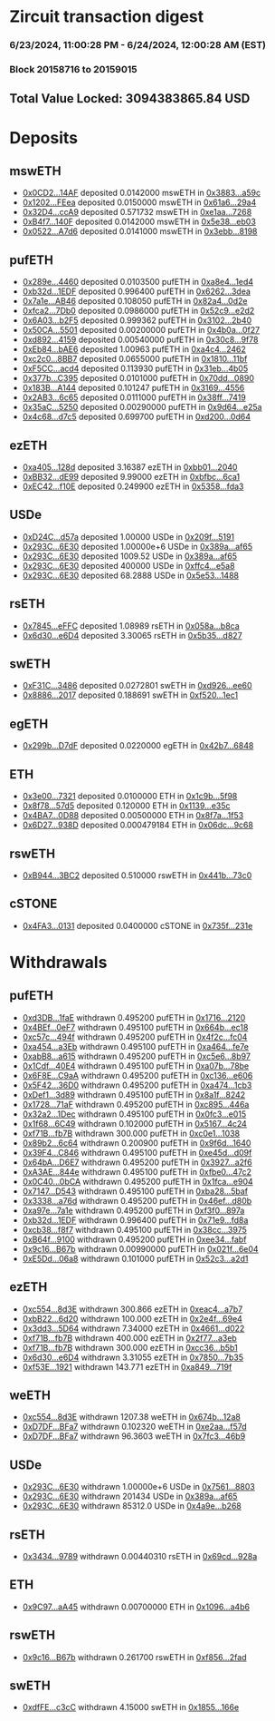 # Zircuit transaction digest
### 6/23/2024, 11:00:28 PM - 6/24/2024, 12:00:28 AM (EST)
### Block 20158716 to 20159015

## Total Value Locked: 3094383865.84 USD

# Deposits
## mswETH
- [0x0CD2...14AF](https://etherscan.io/address/0x0CD2e96077fB8a31f332b4Bd59d041e985ac14AF) deposited 0.0142000 mswETH in [0x3883...a59c](https://etherscan.io/tx/0x0CD2e96077fB8a31f332b4Bd59d041e985ac14AF)
- [0x1202...FEea](https://etherscan.io/address/0x1202DCf032DcEa3666eAEb608fC4e0E8C615FEea) deposited 0.0150000 mswETH in [0x61a6...29a4](https://etherscan.io/tx/0x1202DCf032DcEa3666eAEb608fC4e0E8C615FEea)
- [0x32D4...ccA9](https://etherscan.io/address/0x32D486Be5333dD124FB85189509112F5BC21ccA9) deposited 0.571732 mswETH in [0xe1aa...7268](https://etherscan.io/tx/0x32D486Be5333dD124FB85189509112F5BC21ccA9)
- [0xB4f7...140F](https://etherscan.io/address/0xB4f7aC946c56c9b9779D19eba745DC525Fa9140F) deposited 0.0142000 mswETH in [0x5e38...eb03](https://etherscan.io/tx/0xB4f7aC946c56c9b9779D19eba745DC525Fa9140F)
- [0x0522...A7d6](https://etherscan.io/address/0x0522d57C3EeceC64E7fe85Ae9a66cD3c5F9AA7d6) deposited 0.0141000 mswETH in [0x3ebb...8198](https://etherscan.io/tx/0x0522d57C3EeceC64E7fe85Ae9a66cD3c5F9AA7d6)
## pufETH
- [0x289e...4460](https://etherscan.io/address/0x289e5c65D49461FADe22f0125e82E8377B814460) deposited 0.0103500 pufETH in [0xa8e4...1ed4](https://etherscan.io/tx/0x289e5c65D49461FADe22f0125e82E8377B814460)
- [0xb32d...1EDF](https://etherscan.io/address/0xb32d87A79A92a07e84272672352692B1D7101EDF) deposited 0.996400 pufETH in [0x6262...3dea](https://etherscan.io/tx/0xb32d87A79A92a07e84272672352692B1D7101EDF)
- [0x7a1e...AB46](https://etherscan.io/address/0x7a1e89d194BF6F75337F8BEADEdE90cB53f8AB46) deposited 0.108050 pufETH in [0x82a4...0d2e](https://etherscan.io/tx/0x7a1e89d194BF6F75337F8BEADEdE90cB53f8AB46)
- [0xfca2...7Db0](https://etherscan.io/address/0xfca298DF8ecfAf300CE4a007915Bf4dd74137Db0) deposited 0.0986000 pufETH in [0x52c9...e2d2](https://etherscan.io/tx/0xfca298DF8ecfAf300CE4a007915Bf4dd74137Db0)
- [0x6A03...b2F5](https://etherscan.io/address/0x6A03DBD16D9520996DfbFa05f240DA6bCD1bb2F5) deposited 0.999362 pufETH in [0x3102...2b40](https://etherscan.io/tx/0x6A03DBD16D9520996DfbFa05f240DA6bCD1bb2F5)
- [0x50CA...5501](https://etherscan.io/address/0x50CA24AcFE361Aa97de32C5704c9009801b85501) deposited 0.00200000 pufETH in [0x4b0a...0f27](https://etherscan.io/tx/0x50CA24AcFE361Aa97de32C5704c9009801b85501)
- [0xd892...4159](https://etherscan.io/address/0xd892e99956C81928004250d0D1370F93996F4159) deposited 0.00540000 pufETH in [0x30c8...9f78](https://etherscan.io/tx/0xd892e99956C81928004250d0D1370F93996F4159)
- [0xEb84...bAE6](https://etherscan.io/address/0xEb846d5DF75343b1d2a9680D05Cde5d09978bAE6) deposited 1.00963 pufETH in [0xa4c4...2462](https://etherscan.io/tx/0xEb846d5DF75343b1d2a9680D05Cde5d09978bAE6)
- [0xc2c0...8BB7](https://etherscan.io/address/0xc2c0d7b9293f10878D48f7Ac2F129AC4Ca318BB7) deposited 0.0655000 pufETH in [0x1810...11bf](https://etherscan.io/tx/0xc2c0d7b9293f10878D48f7Ac2F129AC4Ca318BB7)
- [0xF5CC...acd4](https://etherscan.io/address/0xF5CCE92D56d1f89d54BD692d6D983e6f0636acd4) deposited 0.113930 pufETH in [0x31eb...4b05](https://etherscan.io/tx/0xF5CCE92D56d1f89d54BD692d6D983e6f0636acd4)
- [0x377b...C395](https://etherscan.io/address/0x377bF875529672AbD55Dd34eEd72116c241bC395) deposited 0.0101000 pufETH in [0x70dd...0890](https://etherscan.io/tx/0x377bF875529672AbD55Dd34eEd72116c241bC395)
- [0x183B...A144](https://etherscan.io/address/0x183B55b55127d35D3424e838aaD045692045A144) deposited 0.101247 pufETH in [0x3169...4556](https://etherscan.io/tx/0x183B55b55127d35D3424e838aaD045692045A144)
- [0x2AB3...6c65](https://etherscan.io/address/0x2AB3db6f084817245D6F2eEDA5449f3b9Ecc6c65) deposited 0.0111000 pufETH in [0x38ff...7419](https://etherscan.io/tx/0x2AB3db6f084817245D6F2eEDA5449f3b9Ecc6c65)
- [0x35aC...5250](https://etherscan.io/address/0x35aC5150040eC531DBbfaf189dC7b67906C05250) deposited 0.00290000 pufETH in [0x9d64...e25a](https://etherscan.io/tx/0x35aC5150040eC531DBbfaf189dC7b67906C05250)
- [0x4c68...d7c5](https://etherscan.io/address/0x4c68C7e7ab003097112C53a330d7f193f722d7c5) deposited 0.699700 pufETH in [0xd200...0d64](https://etherscan.io/tx/0x4c68C7e7ab003097112C53a330d7f193f722d7c5)
## ezETH
- [0xa405...128d](https://etherscan.io/address/0xa40513dD03bd5b696f9E2d2201541bfD80C1128d) deposited 3.16387 ezETH in [0xbb01...2040](https://etherscan.io/tx/0xa40513dD03bd5b696f9E2d2201541bfD80C1128d)
- [0xBB32...dE99](https://etherscan.io/address/0xBB326900CFCeFf4A54461627b5ed23940F2EdE99) deposited 9.99000 ezETH in [0xbfbc...6ca1](https://etherscan.io/tx/0xBB326900CFCeFf4A54461627b5ed23940F2EdE99)
- [0xEC42...f10E](https://etherscan.io/address/0xEC42b3307Ef56f1FB7AF48b286465bE63597f10E) deposited 0.249900 ezETH in [0x5358...fda3](https://etherscan.io/tx/0xEC42b3307Ef56f1FB7AF48b286465bE63597f10E)
## USDe
- [0xD24C...d57a](https://etherscan.io/address/0xD24Cfe2d0fa81369ca6291c28ac5426e16B6d57a) deposited 1.00000 USDe in [0x209f...5191](https://etherscan.io/tx/0xD24Cfe2d0fa81369ca6291c28ac5426e16B6d57a)
- [0x293C...6E30](https://etherscan.io/address/0x293C6937D8D82e05B01335F7B33FBA0c8e256E30) deposited 1.00000e+6 USDe in [0x389a...af65](https://etherscan.io/tx/0x293C6937D8D82e05B01335F7B33FBA0c8e256E30)
- [0x293C...6E30](https://etherscan.io/address/0x293C6937D8D82e05B01335F7B33FBA0c8e256E30) deposited 1009.52 USDe in [0x389a...af65](https://etherscan.io/tx/0x293C6937D8D82e05B01335F7B33FBA0c8e256E30)
- [0x293C...6E30](https://etherscan.io/address/0x293C6937D8D82e05B01335F7B33FBA0c8e256E30) deposited 400000 USDe in [0xffc4...e5a8](https://etherscan.io/tx/0x293C6937D8D82e05B01335F7B33FBA0c8e256E30)
- [0x293C...6E30](https://etherscan.io/address/0x293C6937D8D82e05B01335F7B33FBA0c8e256E30) deposited 68.2888 USDe in [0x5e53...1488](https://etherscan.io/tx/0x293C6937D8D82e05B01335F7B33FBA0c8e256E30)
## rsETH
- [0x7845...eFFC](https://etherscan.io/address/0x7845d04EA42dE5031DF9eD0C20276eb89A98eFFC) deposited 1.08989 rsETH in [0x058a...b8ca](https://etherscan.io/tx/0x7845d04EA42dE5031DF9eD0C20276eb89A98eFFC)
- [0x6d30...e6D4](https://etherscan.io/address/0x6d30E6fe26677587F91948dec6e9e91F47e9e6D4) deposited 3.30065 rsETH in [0x5b35...d827](https://etherscan.io/tx/0x6d30E6fe26677587F91948dec6e9e91F47e9e6D4)
## swETH
- [0xF31C...3486](https://etherscan.io/address/0xF31C8690aE17774bc9b53E2e0b143C7684853486) deposited 0.0272801 swETH in [0xd926...ee60](https://etherscan.io/tx/0xF31C8690aE17774bc9b53E2e0b143C7684853486)
- [0x8886...2017](https://etherscan.io/address/0x8886567678158654f8d664b5507bB112cCdD2017) deposited 0.188691 swETH in [0xf520...1ec1](https://etherscan.io/tx/0x8886567678158654f8d664b5507bB112cCdD2017)
## egETH
- [0x299b...D7dF](https://etherscan.io/address/0x299b960a7C82635DcbF5342a032a38003709D7dF) deposited 0.0220000 egETH in [0x42b7...6848](https://etherscan.io/tx/0x299b960a7C82635DcbF5342a032a38003709D7dF)
## ETH
- [0x3e00...7321](https://etherscan.io/address/0x3e00aEe52066ee270f8BadF0B5bb41993f057321) deposited 0.0100000 ETH in [0x1c9b...5f98](https://etherscan.io/tx/0x3e00aEe52066ee270f8BadF0B5bb41993f057321)
- [0x8f78...57d5](https://etherscan.io/address/0x8f7872435a9D6FE9f79FD6524Ee16c80740A57d5) deposited 0.120000 ETH in [0x1139...e35c](https://etherscan.io/tx/0x8f7872435a9D6FE9f79FD6524Ee16c80740A57d5)
- [0x4BA7...0D88](https://etherscan.io/address/0x4BA75893EdAd5Ceae4e1dBF05C20cEc93F910D88) deposited 0.00500000 ETH in [0x8f7a...1f53](https://etherscan.io/tx/0x4BA75893EdAd5Ceae4e1dBF05C20cEc93F910D88)
- [0x6D27...938D](https://etherscan.io/address/0x6D27416C463189aDf9434C085013c0B20166938D) deposited 0.000479184 ETH in [0x06dc...9c68](https://etherscan.io/tx/0x6D27416C463189aDf9434C085013c0B20166938D)
## rswETH
- [0xB944...3BC2](https://etherscan.io/address/0xB944aD7d102deeBd29690ABa3295D8Acef9C3BC2) deposited 0.510000 rswETH in [0x441b...73c0](https://etherscan.io/tx/0xB944aD7d102deeBd29690ABa3295D8Acef9C3BC2)
## cSTONE
- [0x4FA3...0131](https://etherscan.io/address/0x4FA3766488eC2790c0EdEE875c52e2a438010131) deposited 0.0400000 cSTONE in [0x735f...231e](https://etherscan.io/tx/0x4FA3766488eC2790c0EdEE875c52e2a438010131)
# Withdrawals
## pufETH
- [0xd3DB...1faE](https://etherscan.io/address/0xd3DB35579a027B1400331550647107cc9d271faE) withdrawn 0.495200 pufETH in [0x1716...2120](https://etherscan.io/tx/0xd3DB35579a027B1400331550647107cc9d271faE)
- [0x4BEf...0eF7](https://etherscan.io/address/0x4BEf7898ba6b07CB9E9aBED6846B5Cc05aa80eF7) withdrawn 0.495100 pufETH in [0x664b...ec18](https://etherscan.io/tx/0x4BEf7898ba6b07CB9E9aBED6846B5Cc05aa80eF7)
- [0xc57c...494f](https://etherscan.io/address/0xc57cb2403328C6Fd2Ec4B4428bE92F11cE50494f) withdrawn 0.495200 pufETH in [0x4f2c...fc04](https://etherscan.io/tx/0xc57cb2403328C6Fd2Ec4B4428bE92F11cE50494f)
- [0xa454...a3Eb](https://etherscan.io/address/0xa4540B0120297C890Fa2290750C31d5fd054a3Eb) withdrawn 0.495100 pufETH in [0xa464...fe7e](https://etherscan.io/tx/0xa4540B0120297C890Fa2290750C31d5fd054a3Eb)
- [0xabB8...a615](https://etherscan.io/address/0xabB87954c55E7F352df9CBD11Eb1BCd48fa7a615) withdrawn 0.495200 pufETH in [0xc5e6...8b97](https://etherscan.io/tx/0xabB87954c55E7F352df9CBD11Eb1BCd48fa7a615)
- [0x1Cdf...40E4](https://etherscan.io/address/0x1CdfB0273573d91D43dE37Ec059e24e3432340E4) withdrawn 0.495100 pufETH in [0xa07b...78be](https://etherscan.io/tx/0x1CdfB0273573d91D43dE37Ec059e24e3432340E4)
- [0x6F8E...C9aA](https://etherscan.io/address/0x6F8E12D2C7b7973A1D5959cCf4cd441C023EC9aA) withdrawn 0.495200 pufETH in [0xc136...e606](https://etherscan.io/tx/0x6F8E12D2C7b7973A1D5959cCf4cd441C023EC9aA)
- [0x5F42...36D0](https://etherscan.io/address/0x5F42D74C2d2a58c7636F7d42C7749af66f3f36D0) withdrawn 0.495200 pufETH in [0xa474...1cb3](https://etherscan.io/tx/0x5F42D74C2d2a58c7636F7d42C7749af66f3f36D0)
- [0xDef1...3d89](https://etherscan.io/address/0xDef11f4Af1B4eEB1C92f8d94A9a29eBa5EA33d89) withdrawn 0.495100 pufETH in [0x8a1f...8242](https://etherscan.io/tx/0xDef11f4Af1B4eEB1C92f8d94A9a29eBa5EA33d89)
- [0x1728...71aF](https://etherscan.io/address/0x172854D3f1E5a48Ae61486d38615dDdd205871aF) withdrawn 0.495200 pufETH in [0xc895...446a](https://etherscan.io/tx/0x172854D3f1E5a48Ae61486d38615dDdd205871aF)
- [0x32a2...1Dec](https://etherscan.io/address/0x32a2c62f7Ff8650B5405543b5292f06b42751Dec) withdrawn 0.495100 pufETH in [0x0fc3...e015](https://etherscan.io/tx/0x32a2c62f7Ff8650B5405543b5292f06b42751Dec)
- [0x1f68...6C49](https://etherscan.io/address/0x1f682625279f6D2218521AC785E9a331C6f96C49) withdrawn 0.102000 pufETH in [0x5167...4c24](https://etherscan.io/tx/0x1f682625279f6D2218521AC785E9a331C6f96C49)
- [0xf71B...fb7B](https://etherscan.io/address/0xf71B335A1d9449c381d867f4172Fc1BB3D2bfb7B) withdrawn 300.000 pufETH in [0xc0e1...1038](https://etherscan.io/tx/0xf71B335A1d9449c381d867f4172Fc1BB3D2bfb7B)
- [0x89b2...6c64](https://etherscan.io/address/0x89b263DC61Fe31161D046dd8b4eCBd2AE1236c64) withdrawn 0.200900 pufETH in [0x9f6d...1640](https://etherscan.io/tx/0x89b263DC61Fe31161D046dd8b4eCBd2AE1236c64)
- [0x39F4...C846](https://etherscan.io/address/0x39F406E7CaFC17Ad066eAe86e61DfD992145C846) withdrawn 0.495100 pufETH in [0xe45d...d09f](https://etherscan.io/tx/0x39F406E7CaFC17Ad066eAe86e61DfD992145C846)
- [0x64bA...D6E7](https://etherscan.io/address/0x64bA41A70F927880d979D2a18FB60e01C950D6E7) withdrawn 0.495200 pufETH in [0x3927...a2f6](https://etherscan.io/tx/0x64bA41A70F927880d979D2a18FB60e01C950D6E7)
- [0xA3AE...844e](https://etherscan.io/address/0xA3AE939440e666083fC8a56bA239Fd237f0f844e) withdrawn 0.495100 pufETH in [0xfbe0...47c2](https://etherscan.io/tx/0xA3AE939440e666083fC8a56bA239Fd237f0f844e)
- [0x0C40...0bCA](https://etherscan.io/address/0x0C4029489765346Aa66bE4791c409781fC0A0bCA) withdrawn 0.495200 pufETH in [0x1fca...e904](https://etherscan.io/tx/0x0C4029489765346Aa66bE4791c409781fC0A0bCA)
- [0x7147...D543](https://etherscan.io/address/0x7147dE93c06e647A4B9Ca967781368FCBE55D543) withdrawn 0.495100 pufETH in [0xba28...5baf](https://etherscan.io/tx/0x7147dE93c06e647A4B9Ca967781368FCBE55D543)
- [0x3338...a76d](https://etherscan.io/address/0x3338dB5cF3EFeD8FD2A5C57200A4B5C31B39a76d) withdrawn 0.495200 pufETH in [0x46ef...d80b](https://etherscan.io/tx/0x3338dB5cF3EFeD8FD2A5C57200A4B5C31B39a76d)
- [0xa97e...7a1e](https://etherscan.io/address/0xa97ec77DF8D86E16086118B352A4A8F093b97a1e) withdrawn 0.495200 pufETH in [0xf3f0...897a](https://etherscan.io/tx/0xa97ec77DF8D86E16086118B352A4A8F093b97a1e)
- [0xb32d...1EDF](https://etherscan.io/address/0xb32d87A79A92a07e84272672352692B1D7101EDF) withdrawn 0.996400 pufETH in [0x71e9...fd8a](https://etherscan.io/tx/0xb32d87A79A92a07e84272672352692B1D7101EDF)
- [0xcb38...f8f7](https://etherscan.io/address/0xcb3880F642E6C4938f542d70D951A7aAEcEBf8f7) withdrawn 0.495100 pufETH in [0x38cc...3975](https://etherscan.io/tx/0xcb3880F642E6C4938f542d70D951A7aAEcEBf8f7)
- [0xB64f...9100](https://etherscan.io/address/0xB64fA29479589Bbc120207090f7A8F91b7c49100) withdrawn 0.495200 pufETH in [0xee34...fabf](https://etherscan.io/tx/0xB64fA29479589Bbc120207090f7A8F91b7c49100)
- [0x9c16...B67b](https://etherscan.io/address/0x9c1623275BEeb08C812b48A4C2De2E5F10B2B67b) withdrawn 0.00990000 pufETH in [0x021f...6e04](https://etherscan.io/tx/0x9c1623275BEeb08C812b48A4C2De2E5F10B2B67b)
- [0xE5Dd...06a8](https://etherscan.io/address/0xE5Dda45DD158f4562CfBc5439BF53819C1aE06a8) withdrawn 0.101000 pufETH in [0x52c3...a2d1](https://etherscan.io/tx/0xE5Dda45DD158f4562CfBc5439BF53819C1aE06a8)
## ezETH
- [0xc554...8d3E](https://etherscan.io/address/0xc554a89f1Ff1AE779Ff2b4cF480d563500748d3E) withdrawn 300.866 ezETH in [0xeac4...a7b7](https://etherscan.io/tx/0xc554a89f1Ff1AE779Ff2b4cF480d563500748d3E)
- [0xbB22...6d20](https://etherscan.io/address/0xbB226555fBB98850273B10b0CF55aD2f99966d20) withdrawn 100.000 ezETH in [0x2e4f...69e4](https://etherscan.io/tx/0xbB226555fBB98850273B10b0CF55aD2f99966d20)
- [0x3dd3...5D64](https://etherscan.io/address/0x3dd3F1e1b0dbe842aEF9182bDA711223396F5D64) withdrawn 7.34000 ezETH in [0x4661...d022](https://etherscan.io/tx/0x3dd3F1e1b0dbe842aEF9182bDA711223396F5D64)
- [0xf71B...fb7B](https://etherscan.io/address/0xf71B335A1d9449c381d867f4172Fc1BB3D2bfb7B) withdrawn 400.000 ezETH in [0x2f77...a3eb](https://etherscan.io/tx/0xf71B335A1d9449c381d867f4172Fc1BB3D2bfb7B)
- [0xf71B...fb7B](https://etherscan.io/address/0xf71B335A1d9449c381d867f4172Fc1BB3D2bfb7B) withdrawn 300.000 ezETH in [0xcc36...b5b1](https://etherscan.io/tx/0xf71B335A1d9449c381d867f4172Fc1BB3D2bfb7B)
- [0x6d30...e6D4](https://etherscan.io/address/0x6d30E6fe26677587F91948dec6e9e91F47e9e6D4) withdrawn 3.31055 ezETH in [0x7850...7b35](https://etherscan.io/tx/0x6d30E6fe26677587F91948dec6e9e91F47e9e6D4)
- [0xf53E...1921](https://etherscan.io/address/0xf53Eb3bc17cDd55Faf393A76a276B6BC938c1921) withdrawn 143.771 ezETH in [0xa849...719f](https://etherscan.io/tx/0xf53Eb3bc17cDd55Faf393A76a276B6BC938c1921)
## weETH
- [0xc554...8d3E](https://etherscan.io/address/0xc554a89f1Ff1AE779Ff2b4cF480d563500748d3E) withdrawn 1207.38 weETH in [0x674b...12a8](https://etherscan.io/tx/0xc554a89f1Ff1AE779Ff2b4cF480d563500748d3E)
- [0xD7DF...BFa7](https://etherscan.io/address/0xD7DF7E085214743530afF339aFC420c7c720BFa7) withdrawn 0.102320 weETH in [0xe2aa...f57d](https://etherscan.io/tx/0xD7DF7E085214743530afF339aFC420c7c720BFa7)
- [0xD7DF...BFa7](https://etherscan.io/address/0xD7DF7E085214743530afF339aFC420c7c720BFa7) withdrawn 96.3603 weETH in [0x7fc3...46b9](https://etherscan.io/tx/0xD7DF7E085214743530afF339aFC420c7c720BFa7)
## USDe
- [0x293C...6E30](https://etherscan.io/address/0x293C6937D8D82e05B01335F7B33FBA0c8e256E30) withdrawn 1.00000e+6 USDe in [0x7561...8803](https://etherscan.io/tx/0x293C6937D8D82e05B01335F7B33FBA0c8e256E30)
- [0x293C...6E30](https://etherscan.io/address/0x293C6937D8D82e05B01335F7B33FBA0c8e256E30) withdrawn 201434 USDe in [0x389a...af65](https://etherscan.io/tx/0x293C6937D8D82e05B01335F7B33FBA0c8e256E30)
- [0x293C...6E30](https://etherscan.io/address/0x293C6937D8D82e05B01335F7B33FBA0c8e256E30) withdrawn 85312.0 USDe in [0x4a9e...b268](https://etherscan.io/tx/0x293C6937D8D82e05B01335F7B33FBA0c8e256E30)
## rsETH
- [0x3434...9789](https://etherscan.io/address/0x34349c5569e7B846c3558961552D2202760A9789) withdrawn 0.00440310 rsETH in [0x69cd...928a](https://etherscan.io/tx/0x34349c5569e7B846c3558961552D2202760A9789)
## ETH
- [0x9C97...aA45](https://etherscan.io/address/0x9C975c55d1Ac85B50B5955FaED0FCdBd8a2caA45) withdrawn 0.00700000 ETH in [0x1096...a4b6](https://etherscan.io/tx/0x9C975c55d1Ac85B50B5955FaED0FCdBd8a2caA45)
## rswETH
- [0x9c16...B67b](https://etherscan.io/address/0x9c1623275BEeb08C812b48A4C2De2E5F10B2B67b) withdrawn 0.261700 rswETH in [0xf856...2fad](https://etherscan.io/tx/0x9c1623275BEeb08C812b48A4C2De2E5F10B2B67b)
## swETH
- [0xdfFE...c3cC](https://etherscan.io/address/0xdfFEF5d853E5E1DaD3B909E37Ba2DAE94087c3cC) withdrawn 4.15000 swETH in [0x1855...166e](https://etherscan.io/tx/0xdfFEF5d853E5E1DaD3B909E37Ba2DAE94087c3cC)
